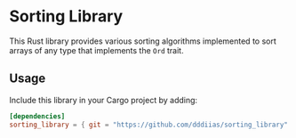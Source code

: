 # Sorting Library

This Rust library provides various sorting algorithms implemented to sort arrays of any type that implements the `Ord` trait.

## Usage

Include this library in your Cargo project by adding:

```toml
[dependencies]
sorting_library = { git = "https://github.com/dddiias/sorting_library" }
